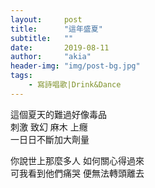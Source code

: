 ```yaml
---
layout:     post
title:      "這年盛夏"
subtitle:   ""
date:       2019-08-11
author:     "akia"
header-img: "img/post-bg.jpg"
tags:
    - 寫詩唱歌|Drink&Dance
---
```


這個夏天的難過好像毒品   
刺激 致幻 麻木 上癮   
一日日不斷加大劑量   

你說世上那麼多人 如何關心得過來  
可我看到他們痛哭 便無法轉頭離去   



